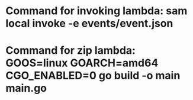 # Command for invoking lambda: sam local invoke -e events/event.json
# Command for zip lambda: GOOS=linux GOARCH=amd64 CGO_ENABLED=0 go build -o main main.go
